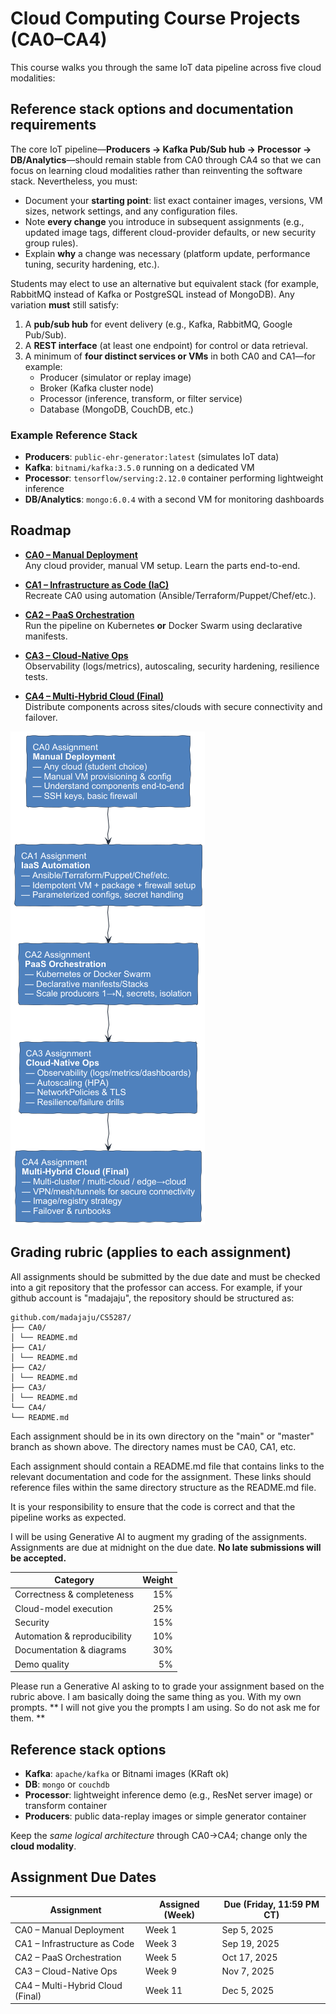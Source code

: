 # Cloud Computing Course Projects (CA0–CA4)

This course walks you through the same IoT data pipeline across five cloud modalities:

## Reference stack options and documentation requirements

The core IoT pipeline—**Producers → Kafka Pub/Sub hub → Processor → DB/Analytics**—should remain stable from CA0 through CA4 so that we can focus on learning cloud modalities rather than reinventing the software stack. Nevertheless, you must:

- Document your **starting point**: list exact container images, versions, VM sizes, network settings, and any configuration files.
- Note **every change** you introduce in subsequent assignments (e.g., updated image tags, different cloud-provider defaults, or new security group rules).
- Explain **why** a change was necessary (platform update, performance tuning, security hardening, etc.).

Students may elect to use an alternative but equivalent stack (for example, RabbitMQ instead of Kafka or PostgreSQL instead of MongoDB). Any variation **must** still satisfy:

1. A **pub/sub hub** for event delivery (e.g., Kafka, RabbitMQ, Google Pub/Sub).
2. A **REST interface** (at least one endpoint) for control or data retrieval.
3. A minimum of **four distinct services or VMs** in both CA0 and CA1—for example:
    - Producer (simulator or replay image)
    - Broker (Kafka cluster node)
    - Processor (inference, transform, or filter service)
    - Database (MongoDB, CouchDB, etc.)

### Example Reference Stack

- **Producers**: `public-ehr-generator:latest` (simulates IoT data)
- **Kafka**: `bitnami/kafka:3.5.0` running on a dedicated VM
- **Processor**: `tensorflow/serving:2.12.0` container performing lightweight inference
- **DB/Analytics**: `mongo:6.0.4` with a second VM for monitoring dashboards

## Roadmap

- **[CA0 – Manual Deployment](./CA0-Manual/index.md)**  
  Any cloud provider, manual VM setup. Learn the parts end-to-end.

- **[CA1 – Infrastructure as Code (IaC)](./CA1-IaC/index.md)**  
  Recreate CA0 using automation (Ansible/Terraform/Puppet/Chef/etc.).

- **[CA2 – PaaS Orchestration](./CA2-PaaS/index.md)**  
  Run the pipeline on Kubernetes **or** Docker Swarm using declarative manifests.

- **[CA3 – Cloud-Native Ops](./CA3-CloudNativeOps/index.md)**  
  Observability (logs/metrics), autoscaling, security hardening, resilience tests.

- **[CA4 – Multi-Hybrid Cloud (Final)](./CA4-MultiHybrid/index.md)**  
  Distribute components across sites/clouds with secure connectivity and failover.

![assignments.png](assignments.png)

## Grading rubric (applies to each assignment)

All assignments should be submitted by the due date and must be checked into a git repository that the professor can
access. For example, if your github account is "madajaju", the repository should be structured as:

```
github.com/madajaju/CS5287/
├── CA0/
│ └── README.md
├── CA1/
│ └── README.md
├── CA2/
│ └── README.md
├── CA3/
│ └── README.md
└── CA4/
└── README.md
```

Each assignment should be in its own directory on the "main" or "master" branch as shown above. The directory names must be
CA0, CA1, etc.

Each assignment should contain a README.md file that contains links to the relevant documentation and code for the
assignment. These links should reference files within the same directory structure as the README.md file.

It is your responsibility to ensure that the code is correct and that the pipeline works as expected.

I will be using Generative AI to augment my grading of the assignments. Assignments are due at midnight on the due date. **No late submissions will be accepted.**

| Category | Weight |
|---|---:|
| Correctness & completeness | 15% |
| Cloud-model execution | 25% |
| Security | 15% |
| Automation & reproducibility | 10% |
| Documentation & diagrams | 30% |
| Demo quality | 5% |


Please run a Generative AI asking to to grade your assignment based on the rubric above. I am basically doing the same thing as you. With my own prompts.
** I will not give you the prompts I am using. So do not ask me for them. **

## Reference stack options

- **Kafka**: `apache/kafka` or Bitnami images (KRaft ok)
- **DB**: `mongo` or `couchdb`
- **Processor**: lightweight inference demo (e.g., ResNet server image) or transform container
- **Producers**: public data-replay images or simple generator container

Keep the *same logical architecture* through CA0→CA4; change only the **cloud modality**.

## Assignment Due Dates

| Assignment                     | Assigned (Week) | Due (Friday, 11:59 PM CT) |
|--------------------------------|-----------------|---------------------------|
| CA0 – Manual Deployment        | Week 1          | Sep 5, 2025               |
| CA1 – Infrastructure as Code   | Week 3          | Sep 19, 2025              |
| CA2 – PaaS Orchestration       | Week 5          | Oct 17, 2025              |
| CA3 – Cloud-Native Ops         | Week 9          | Nov 7, 2025               |
| CA4 – Multi-Hybrid Cloud (Final)| Week 11         | Dec 5, 2025               |